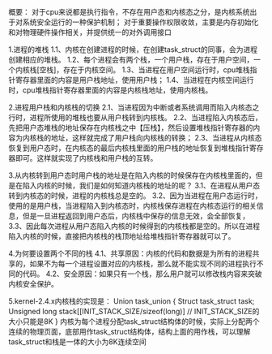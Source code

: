 概要：
对于cpu来说都是执行指令，不存在用户态和内核态之分，是内核系统出于对系统安全运行的一种保护机制；
对于重要操作权限收敛，主要是内存初始化和对物理硬件操作相关，并提供统一的对外调用接口

1.进程的堆栈
1.1、内核在创建进程的时候，在创建task_struct的同事，会为进程创建相应的堆栈。
1.2、每个进程会有两个栈，一个用户栈，存在于用户空间，一个内核栈[空栈]，存在于内核空间。
1.3、当进程在用户空间运行时，cpu堆栈指针寄存器里面的内容是用户栈地址，使用用户栈；
1.4、当进程在内核空间运行时，cpu堆栈指针寄存器里面的内容是内核栈地址，使用内核栈。

2.进程用户栈和内核栈的切换
2.1、当进程因为中断或者系统调用而陷入内核态之行时，进程所使用的堆栈也要从用户栈转到内核栈。
2.2、当进程陷入内核态后，先把用户态堆栈的地址保存在内核栈之中【压栈】，然后设置堆栈指针寄存器的内容为内核栈的地址，这样就完成了用户栈向内核栈的转换；
2.3、当进程从内核态恢复到用户态时，在内核态的最后内核栈里面的用户栈的地址恢复到堆栈指针寄存器即可。这样就实现了内核栈和用户栈的互转。

3.从内核转到用户态时用户栈的地址是在陷入内核的时候保存在内核栈里面的，但是在陷入内核的时候，我们是如何知道内核栈的地址的呢？
3.1、在进程从用户态转到内核态的时候，进程的内核栈总是空的。
3.2、因为当进程在用户态运行时，使用的是用户栈，当进程陷入到内核态时，内核栈保存进程在内核态运行的相关信息，但是一旦进程返回到用户态后，内核栈中保存的信息无效，会全部恢复，
3.3、因此每次进程从用户态陷入内核的时候得到的内核栈都是空的。所以在进程陷入内核的时候，直接把内核栈的栈顶地址给堆栈指针寄存器就可以了。

4.为何要设置两个不同的栈
4.1、共享原因：内核的代码和数据是为所有的进程共享的，如果不为每一个进程设置对应的内核栈，那么就不能实现不同的进程执行不同的代码。
4.2、安全原因：如果只有一个栈，那么用户就可以修改栈内容来突破内核安全保护。

5.kernel-2.4.x内核栈的实现是：
Union task_union {
    Struct task_struct task;
    Unsigned long stack[[INIT_STACK_SIZE/sizeof(long)] // INIT_STACK_SIZE的大小只能是8K
}
内核为每个进程分配task_struct结构体的时候，实际上分配两个连续的物理页面，底部用作task_struct结构体，结构上面的用作栈，可以理解task_struct和栈是一体的大小为8K连续空间
